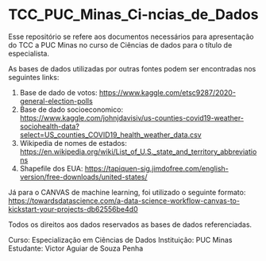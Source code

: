 # TCC_PUC_Minas_Ci-ncias_de_Dados
Esse repositório se refere aos documentos necessários para apresentação do TCC a PUC Minas no curso de Ciências de dados para o título de especialista.

As bases de dados utilizadas por outras fontes podem ser encontradas nos seguintes links:
1) Base de dado de votos: https://www.kaggle.com/etsc9287/2020-general-election-polls  
2) Base de dado socioeconomico: https://www.kaggle.com/johnjdavisiv/us-counties-covid19-weather-sociohealth-data?select=US_counties_COVID19_health_weather_data.csv 
3) Wikipedia de nomes de estados: https://en.wikipedia.org/wiki/List_of_U.S._state_and_territory_abbreviations 
4) Shapefile dos EUA: https://tapiquen-sig.jimdofree.com/english-version/free-downloads/united-states/ 

Já para o CANVAS de machine learning, foi utilizado o seguinte formato: https://towardsdatascience.com/a-data-science-workflow-canvas-to-kickstart-your-projects-db62556be4d0

Todos os direitos aos dados reservados as bases de dados referenciadas.

Curso: Especialização em Ciências de Dados
Instituição: PUC Minas
Estudante: Victor Aguiar de Souza Penha
